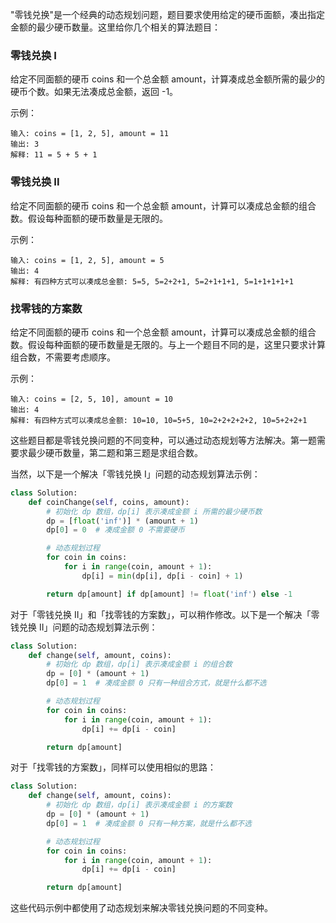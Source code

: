 "零钱兑换"是一个经典的动态规划问题，题目要求使用给定的硬币面额，凑出指定金额的最少硬币数量。这里给你几个相关的算法题目：

### 零钱兑换 I

给定不同面额的硬币 coins 和一个总金额 amount，计算凑成总金额所需的最少的硬币个数。如果无法凑成总金额，返回 -1。

示例：
```
输入: coins = [1, 2, 5], amount = 11
输出: 3
解释: 11 = 5 + 5 + 1
```

### 零钱兑换 II

给定不同面额的硬币 coins 和一个总金额 amount，计算可以凑成总金额的组合数。假设每种面额的硬币数量是无限的。

示例：
```
输入: coins = [1, 2, 5], amount = 5
输出: 4
解释: 有四种方式可以凑成总金额: 5=5, 5=2+2+1, 5=2+1+1+1, 5=1+1+1+1+1
```

### 找零钱的方案数

给定不同面额的硬币 coins 和一个总金额 amount，计算可以凑成总金额的组合数。假设每种面额的硬币数量是无限的。与上一个题目不同的是，这里只要求计算组合数，不需要考虑顺序。

示例：
```
输入: coins = [2, 5, 10], amount = 10
输出: 4
解释: 有四种方式可以凑成总金额: 10=10, 10=5+5, 10=2+2+2+2+2, 10=5+2+2+1
```

这些题目都是零钱兑换问题的不同变种，可以通过动态规划等方法解决。第一题需要求最少硬币数量，第二题和第三题是求组合数。




当然，以下是一个解决「零钱兑换 I」问题的动态规划算法示例：

```python
class Solution:
    def coinChange(self, coins, amount):
        # 初始化 dp 数组，dp[i] 表示凑成金额 i 所需的最少硬币数
        dp = [float('inf')] * (amount + 1)
        dp[0] = 0  # 凑成金额 0 不需要硬币

        # 动态规划过程
        for coin in coins:
            for i in range(coin, amount + 1):
                dp[i] = min(dp[i], dp[i - coin] + 1)

        return dp[amount] if dp[amount] != float('inf') else -1
```

对于「零钱兑换 II」和「找零钱的方案数」，可以稍作修改。以下是一个解决「零钱兑换 II」问题的动态规划算法示例：

```python
class Solution:
    def change(self, amount, coins):
        # 初始化 dp 数组，dp[i] 表示凑成金额 i 的组合数
        dp = [0] * (amount + 1)
        dp[0] = 1  # 凑成金额 0 只有一种组合方式，就是什么都不选

        # 动态规划过程
        for coin in coins:
            for i in range(coin, amount + 1):
                dp[i] += dp[i - coin]

        return dp[amount]
```

对于「找零钱的方案数」，同样可以使用相似的思路：

```python
class Solution:
    def change(self, amount, coins):
        # 初始化 dp 数组，dp[i] 表示凑成金额 i 的方案数
        dp = [0] * (amount + 1)
        dp[0] = 1  # 凑成金额 0 只有一种方案，就是什么都不选

        # 动态规划过程
        for coin in coins:
            for i in range(coin, amount + 1):
                dp[i] += dp[i - coin]

        return dp[amount]
```

这些代码示例中都使用了动态规划来解决零钱兑换问题的不同变种。